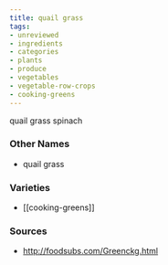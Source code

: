 ```yaml
---
title: quail grass
tags:
- unreviewed
- ingredients
- categories
- plants
- produce
- vegetables
- vegetable-row-crops
- cooking-greens
---
```

quail grass spinach

### Other Names

* quail grass

### Varieties

* [[cooking-greens]]

### Sources
* http://foodsubs.com/Greenckg.html
